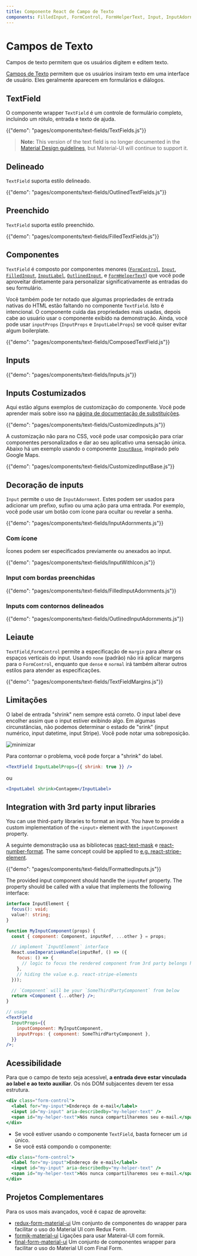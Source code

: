 ```yaml
---
title: Componente React de Campo de Texto
components: FilledInput, FormControl, FormHelperText, Input, InputAdornment, InputBase, InputLabel, OutlinedInput, TextField
---
```


# Campos de Texto

<p class="description">Campos de texto permitem que os usuários digitem e editem texto.</p>

[Campos de Texto](https://material.io/design/components/text-fields.html) permitem que os usuários insiram texto em uma interface de usuário. Eles geralmente aparecem em formulários e diálogos.

## TextField

O componente wrapper `TextField` é um controle de formulário completo, incluindo um rótulo, entrada e texto de ajuda.

{{"demo": "pages/components/text-fields/TextFields.js"}}

> **Note:** This version of the text field is no longer documented in the [Material Design guidelines](https://material.io/), but Material-UI will continue to support it.

## Delineado

`TextField` suporta estilo delineado.

{{"demo": "pages/components/text-fields/OutlinedTextFields.js"}}

## Preenchido

`TextField` suporta estilo preenchido.

{{"demo": "pages/components/text-fields/FilledTextFields.js"}}

## Componentes

`TextField` é composto por componentes menores ([`FormControl`](/api/form-control/), [`Input`](/api/input/), [`FilledInput`](/api/filled-input/), [`InputLabel`](/api/input-label/), [`OutlinedInput`](/api/outlined-input/), e [`FormHelperText`](/api/form-helper-text/)) que você pode aproveitar diretamente para personalizar significativamente as entradas do seu formulário.

Você também pode ter notado que algumas propriedades de entrada nativas do HTML estão faltando no componente `TextField`. Isto é intencional. O componente cuida das propriedades mais usadas, depois cabe ao usuário usar o componente exibido na demonstração. Ainda, você pode usar `inputProps` (`InputProps` e `InputLabelProps`) se você quiser evitar algum boilerplate.

{{"demo": "pages/components/text-fields/ComposedTextField.js"}}

## Inputs

{{"demo": "pages/components/text-fields/Inputs.js"}}

## Inputs Costumizados

Aqui estão alguns exemplos de customização do componente. Você pode aprender mais sobre isso na [página de documentação de substituições](/customization/components/).

{{"demo": "pages/components/text-fields/CustomizedInputs.js"}}

A customização não para no CSS, você pode usar composição para criar componentes personalizados e dar ao seu aplicativo uma sensação única. Abaixo há um exemplo usando o componente [`InputBase`](/api/input-base/), inspirado pelo Google Maps.

{{"demo": "pages/components/text-fields/CustomizedInputBase.js"}}

## Decoração de inputs

`Input` permite o uso de `InputAdornment`. Estes podem ser usados para adicionar um prefixo, sufixo ou uma ação para uma entrada. Por exemplo, você pode usar um botão com ícone para ocultar ou revelar a senha.

{{"demo": "pages/components/text-fields/InputAdornments.js"}}

### Com ícone

Ícones podem ser especificados previamente ou anexados ao input.

{{"demo": "pages/components/text-fields/InputWithIcon.js"}}

### Input com bordas preenchidas

{{"demo": "pages/components/text-fields/FilledInputAdornments.js"}}

### Inputs com contornos delineados

{{"demo": "pages/components/text-fields/OutlinedInputAdornments.js"}}

## Leiaute

`TextField`,`FormControl` permite a especificação de `margin` para alterar os espaços verticais do input. Usando `none` (padrão) não irá aplicar margens para o `FormControl`, enquanto que `dense` e `normal` irá também alterar outros estilos para atender as especificações.

{{"demo": "pages/components/text-fields/TextFieldMargins.js"}}

## Limitações

O label de entrada "shrink" nem sempre está correto. O input label deve encolher assim que o input estiver exibindo algo. Em algumas circunstâncias, não podemos determinar o estado de "srink" (input numérico, input datetime, input Stripe). Você pode notar uma sobreposição.

![minimizar](/material-ui-static/images/text-fields/shrink.png)

Para contornar o problema, você pode forçar a "shrink" do label.

```jsx
<TextField InputLabelProps={{ shrink: true }} />
```

ou

```jsx
<InputLabel shrink>Contagem</InputLabel>
```

## Integration with 3rd party input libraries

You can use third-party libraries to format an input. You have to provide a custom implementation of the `<input>` element with the `inputComponent` property.

A seguinte demonstração usa as bibliotecas [react-text-mask](https://github.com/text-mask/text-mask) e [react-number-format](https://github.com/s-yadav/react-number-format). The same concept could be applied to [e.g. react-stripe-element](https://github.com/mui-org/material-ui/issues/16037).

{{"demo": "pages/components/text-fields/FormattedInputs.js"}}

The provided input component should handle the `inputRef` property. The property should be called with a value that implements the following interface:

```ts
interface InputElement {
  focus(): void;
  value?: string;
}
```

```jsx
function MyInputComponent(props) {
  const { component: Component, inputRef, ...other } = props;

  // implement `InputElement` interface
  React.useImperativeHandle(inputRef, () => ({
    focus: () => {
      // logic to focus the rendered component from 3rd party belongs here
    },
    // hiding the value e.g. react-stripe-elements
  }));

  // `Component` will be your `SomeThirdPartyComponent` from below
  return <Component {...other} />;
}

// usage
<TextField
  InputProps={{
    inputComponent: MyInputComponent,
    inputProps: { component: SomeThirdPartyComponent },
  }}
/>;
```

## Acessibilidade

Para que o campo de texto seja acessível, **a entrada deve estar vinculada ao label e ao texto auxiliar**. Os nós DOM subjacentes devem ter essa estrutura.

```jsx
<div class="form-control">
  <label for="my-input">Endereço de e-mail</label>
  <input id="my-input" aria-describedby="my-helper-text" />
  <span id="my-helper-text">Nós nunca compartilharemos seu e-mail.</span>
</div>
```

- Se você estiver usando o componente `TextField`, basta fornecer um `id` único.
- Se você está compondo o componente:

```jsx
<div class="form-control">
  <label for="my-input">Endereço de e-mail</label>
  <input id="my-input" aria-describedby="my-helper-text" />
  <span id="my-helper-text">Nós nunca compartilharemos seu e-mail.</span>
</div>
```

## Projetos Complementares

Para os usos mais avançados, você é capaz de aproveita:

- [redux-form-material-ui](https://github.com/erikras/redux-form-material-ui) Um conjunto de componentes do wrapper para facilitar o uso do Material UI com Redux Form.
- [formik-material-ui](https://github.com/stackworx/formik-material-ui) Ligações para usar Mateiral-UI com formik.
- [final-form-material-ui](https://github.com/Deadly0/final-form-material-ui) Um conjunto de componentes wrapper para facilitar o uso do Material UI com Final Form.